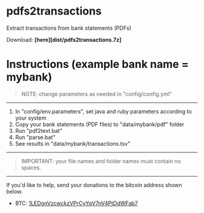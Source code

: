 # pdfs2transactions
Extract transactions from bank statements (PDFs)

Download: __[here][dist/pdfs2transactions.7z]__

# Instructions (example bank name = mybank)
> NOTE: change parameters as needed in "config/config.yml"
---
1. In "config/env.parameters", set java and ruby parameters according to your system
2. Copy your bank statements (PDF files) to "data/mybank/pdf" folder
3. Run "pdf2text.bat"
4. Run "parse.bat"
5. See results in "data/mybank/transactions.tsv"
---
> IMPORTANT: your file names and folder names must contain no spaces.
---

If you'd like to help, send your donations to the bitcoin address shown below.

* BTC: [1LEDgnVzcwckzVPrCyYqV7nV4PtDdWFab7][bitcoin address]

[bitcoin address]: bitcoin:1LEDgnVzcwckzVPrCyYqV7nV4PtDdWFab7

